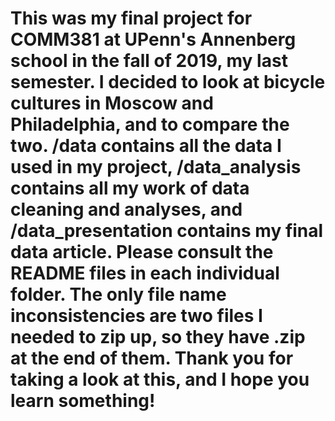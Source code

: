 # This was my final project for COMM381 at UPenn's Annenberg school in the fall of 2019, my last semester. I decided to look at bicycle cultures in Moscow and Philadelphia, and to compare the two. /data contains all the data I used in my project, /data_analysis contains all my work of data cleaning and analyses, and /data_presentation contains my final data article. Please consult the README files in each individual folder. The only file name inconsistencies are two files I needed to zip up, so they have .zip at the end of them. Thank you for taking a look at this, and I hope you learn something!
 
